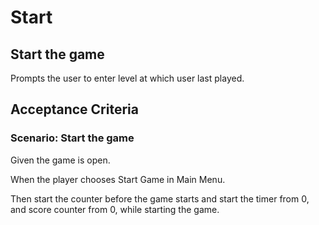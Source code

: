 # Start

## Start the game

Prompts the user to enter level at which user last played.

## Acceptance Criteria

### Scenario: Start the game

  Given the game is open.

  When the player chooses Start Game in Main Menu.

  Then start the counter before the game starts
  and start the timer from 0, and score counter from 0,
  while starting the game.
